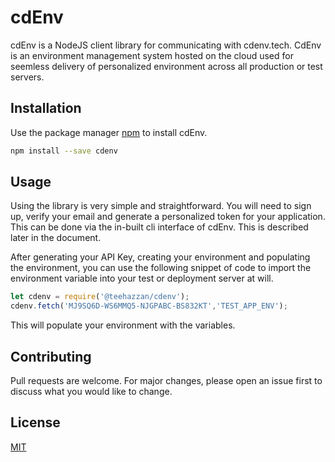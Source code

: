 # cdEnv

cdEnv is a NodeJS client library for communicating with cdenv.tech. CdEnv is an environment management system hosted on the cloud used for seemless delivery of personalized environment across all production or test servers.

## Installation

Use the package manager [npm](https://www.npmjs.com/get-npm) to install cdEnv.

```bash
npm install --save cdenv
```

## Usage
Using the library is very simple and straightforward. You will need to sign up, verify your email and generate a personalized token for your application. This can be done via the in-built cli interface of cdEnv. This is described later in the document. 

After generating your API Key, creating your environment and populating the environment, you can use the following snippet of code to import the environment variable into your test or deployment server at will.

```javascript
let cdenv = require('@teehazzan/cdenv');
cdenv.fetch('MJ9SQ6D-WS6MMQ5-NJGPABC-BS832KT','TEST_APP_ENV');
```
This will populate your environment with the variables.
## Contributing
Pull requests are welcome. For major changes, please open an issue first to discuss what you would like to change.

## License
[MIT](https://choosealicense.com/licenses/mit/)